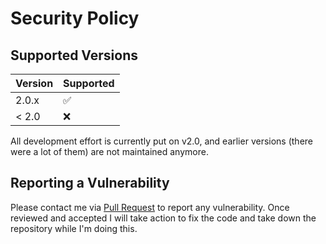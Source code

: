 # Security Policy

## Supported Versions

| Version | Supported          |
| ------- | ------------------ |
| 2.0.x   | :white_check_mark: |
| < 2.0   | :x:                |

All development effort is currently put on v2.0, and earlier versions (there were a lot of them) are not maintained anymore.

## Reporting a Vulnerability

Please contact me via [Pull Request](https://github.com/fcathala/fabPack_PC/pulls) to report any vulnerability.
Once reviewed and accepted I will take action to fix the code and take down the repository while I'm doing this.
